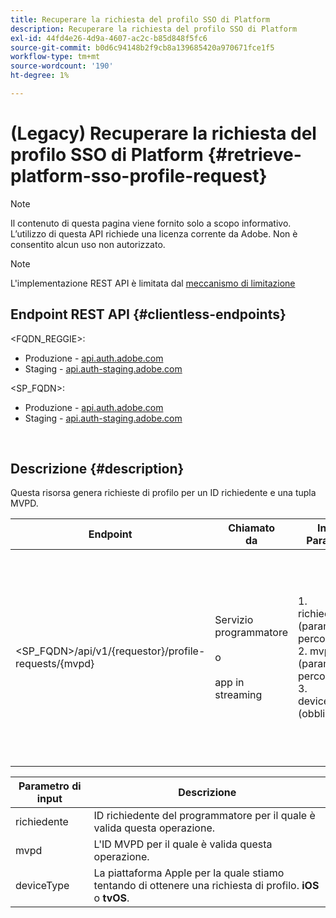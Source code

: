 ```yaml
---
title: Recuperare la richiesta del profilo SSO di Platform
description: Recuperare la richiesta del profilo SSO di Platform
exl-id: 44fd4e26-4d9a-4607-ac2c-b85d848f5fc6
source-git-commit: b0d6c94148b2f9cb8a139685420a970671fce1f5
workflow-type: tm+mt
source-wordcount: '190'
ht-degree: 1%

---
```


# (Legacy) Recuperare la richiesta del profilo SSO di Platform {#retrieve-platform-sso-profile-request}

>[!NOTE]
>
>Il contenuto di questa pagina viene fornito solo a scopo informativo. L’utilizzo di questa API richiede una licenza corrente da Adobe. Non è consentito alcun uso non autorizzato.

>[!NOTE]
>
> L&#39;implementazione REST API è limitata dal [meccanismo di limitazione](/help/authentication/integration-guide-programmers/throttling-mechanism.md)

## Endpoint REST API {#clientless-endpoints}

&lt;FQDN_REGGIE>:

* Produzione - [api.auth.adobe.com](http://api.auth.adobe.com/)
* Staging - [api.auth-staging.adobe.com](http://api.auth-staging.adobe.com/)

&lt;SP_FQDN>:

* Produzione - [api.auth.adobe.com](http://api.auth.adobe.com/)
* Staging - [api.auth-staging.adobe.com](http://api.auth-staging.adobe.com/)

</br>

## Descrizione {#description}

Questa risorsa genera richieste di profilo per un ID richiedente e una tupla MVPD.


| Endpoint | Chiamato </br> da | Input   </br>Parametri | Metodo HTTP </br> | Risposta | HTTP </br>Risposta |
| --- | --- | --- | --- | --- | --- |
| &lt;SP_FQDN>/api/v1/{requestor}/profile-requests/{mvpd} | Servizio programmatore </br></br>o</br></br>app in streaming | 1. richiedente (parametro percorso)</br>2. mvpd (parametro percorso)</br>3. deviceType (obbligatorio) | GET | Il Content-Type di risposta sarà application/octet-stream, poiché il payload effettivo è opaco per l’applicazione client.</br></br>La risposta deve essere inoltrata dall&#39;applicazione al motore SSO di Platform</br></br>per ottenere un SSO profilo. | 200 - Operazione completata   </br>400 - Richiesta non valida |


| Parametro di input | Descrizione |
| --------------- | -------------------------------------------------------------------------------------------------------- |
| richiedente | ID richiedente del programmatore per il quale è valida questa operazione. |
| mvpd | L&#39;ID MVPD per il quale è valida questa operazione. |
| deviceType | La piattaforma Apple per la quale stiamo tentando di ottenere una richiesta di profilo.  **iOS** o **tvOS**. |
